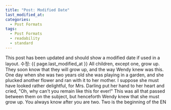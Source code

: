 ```yaml
---
title: "Post: Modified Date"
last_modified_at: 
categories:
  - Post Formats
tags:
  - Post Formats
  - readability
  - standard
---
```


This post has been updated and should show a modified date if used in a layout.
수정: {{ page.last_modified_at }}
All children, except one, grow up. They soon know that they will grow up, and the way Wendy knew was this. One day when she was two years old she was playing in a garden, and she plucked another flower and ran with it to her mother. I suppose she must have looked rather delightful, for Mrs. Darling put her hand to her heart and cried, "Oh, why can't you remain like this for ever!" This was all that passed between them on the subject, but henceforth Wendy knew that she must grow up. You always know after you are two. Two is the beginning of the EN
